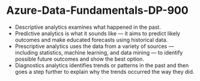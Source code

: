 # Azure-Data-Fundamentals-DP-900


- Descriptive analytics examines what happened in the past. 
- Predictive analytics is what it sounds like — it aims to predict likely outcomes and make educated forecasts using historical data. 
- Prescriptive analytics uses the data from a variety of sources — including statistics, machine learning, and data mining — to identify possible future outcomes and show the best option. 
- Diagnostics analytics identifies trends or patterns in the past and then goes a step further to explain why the trends occurred the way they did.
